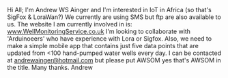Hi All;
I'm Andrew WS Ainger and I'm interested in IoT in Africa (so that's SigFox & LoraWan?)
We currently are using SMS but ftp are also available to us.
The website I am currently involved in is: www.WellMonitoringService.co.uk
I'm looking to collaborate with 'Arduinoeers' who have experience with Lora or Sigfox.
Also, we need to make a simple mobile app that contains just five data points that are updated from <100 hand-pumped water wells every day.
I can be contacted at andrewainger@hotmail.com but please put AWSOM yes that's AWSOM in the title.
Many thanks.
Andrew
